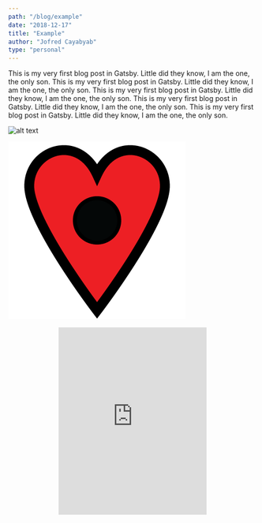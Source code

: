 ```yaml
---
path: "/blog/example"
date: "2018-12-17"
title: "Example"
author: "Jofred Cayabyab"
type: "personal"
---
```


This is my very first blog post in Gatsby. Little did they know, I am the one, the only son.
This is my very first blog post in Gatsby. Little did they know, I am the one, the only son.
This is my very first blog post in Gatsby. Little did they know, I am the one, the only son. This is my very first blog post in Gatsby. Little did they know, I am the one, the only son. This is my very first blog post in Gatsby. Little did they know, I am the one, the only son.



![alt text](./me.jpg "Logo Title Text 1")

![alt text](./datespot-logo.png "Logo Title Text 1")

<div style="margin: 0 auto; display: flex; justify-content: center;"><iframe src="https://open.spotify.com/embed/album/1DFixLWuPkv3KT3TnV35m3" width="300" height="380" frameborder="0" allowtransparency="true" allow="encrypted-media"></iframe></div>
